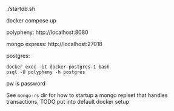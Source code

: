 ./startdb.sh

docker compose up

polypheny: http://localhost:8080

mongo express: http://localhost:27018

postgres:
```shell
docker exec -it docker-postgres-1 bash
psql -U polypheny -h postgres
```
pw is password

See `mongo-rs` dir for how to startup a mongo replset that handles transactions, TODO put into default docker setup
